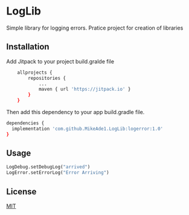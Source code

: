 # LogLib
Simple library for logging errors. Pratice project for creation of libraries
## Installation
Add Jitpack to your project build.gralde file
```bash
	allprojects {
		repositories {
			...
			maven { url 'https://jitpack.io' }
		}
	}
```
Then add this dependency to your app build.gradle file.
```bash
dependencies {
  implementation 'com.github.MikeAde1.LogLib:logerror:1.0'
}
  ```
## Usage
```python
LogDebug.setDebugLog("arrived")
LogError.setErrorLog("Error Arriving")
```
## License
[MIT](https://choosealicense.com/licenses/mit/)
